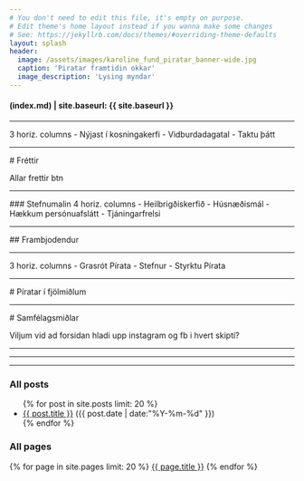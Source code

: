 ```yaml
---
# You don't need to edit this file, it's empty on purpose.
# Edit theme's home layout instead if you wanna make some changes
# See: https://jekyllrb.com/docs/themes/#overriding-theme-defaults
layout: splash
header:
  image: /assets/images/karoline_fund_piratar_banner-wide.jpg
  caption: 'Piratar framtidin okkar'
  image_description: 'Lysing myndar'
---
```


#### (index.md) | site.baseurl: {{ site.baseurl }}


<hr />
3 horiz. columns
- Nýjast í kosningakerfi
- Vidburdadagatal
- Taktu þátt

<hr />
# Fréttir

Allar frettir btn

<hr />
### Stefnumalin
4 horiz. columns
- Heilbrigðiskerfið
- Húsnæðismál
- Hækkum persónuafslátt
- Tjáningarfrelsi

<hr />
## Frambjodendur

<hr />
3 horiz. columns
- Grasrót Pírata
- Stefnur
- Styrktu Pírata

<hr />
# Píratar í fjölmiðlum

<hr />
# Samfélagsmiðlar

Viljum vid ad forsidan hladi upp instagram og fb i hvert skipti?

<hr />
<hr />
<hr />

### All posts

<ul class="">
{% for post in site.posts limit: 20 %}
  <div class="">
    <li>
         <a href="{{ site.baseurl }}{{ post.url }}">{{ post.title }}</a>
         <span>({{ post.date | date:"%Y-%m-%d" }})</span>
    </li>
  </div>
{% endfor %}
</ul>

### All pages
{% for page in site.pages limit: 20 %}
   <a href="{{ site.baseurl }}{{ page.url }}">{{ page.title }}</a>
{% endfor %}



